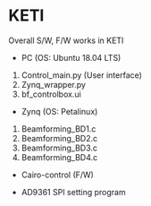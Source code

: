 # KETI
Overall S/W, F/W works in KETI
- PC (OS: Ubuntu 18.04 LTS) 
 1) Control_main.py (User interface)
 2) Zynq_wrapper.py
 3) bf_controlbox.ui
 
- Zynq (OS: Petalinux)
 1) Beamforming_BD1.c
 2) Beamforming_BD2.c
 3) Beamforming_BD3.c
 4) Beamforming_BD4.c

- Cairo-control (F/W)

- AD9361 SPI setting program  
  
